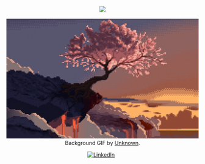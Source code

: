 <p align="center">
  <img src="https://capsule-render.vercel.app/api?type=waving&color=gradient&text='Heyo, I'm Sean!'&height=100&section=header"/>
</p>

<div align="center">

[![Hello World, I'm Sean!](assets/header(1).gif)](https://github.com/seanyhu01)
Background GIF by [Unknown](https://www.reddit.com/r/PixelArt/comments/qcso5p/oc_last_tree/).

[![LinkedIn](https://skillicons.dev/icons?i=linkedin)](https://www.linkedin.com/in/seanyhu01/) &nbsp;

</div>
